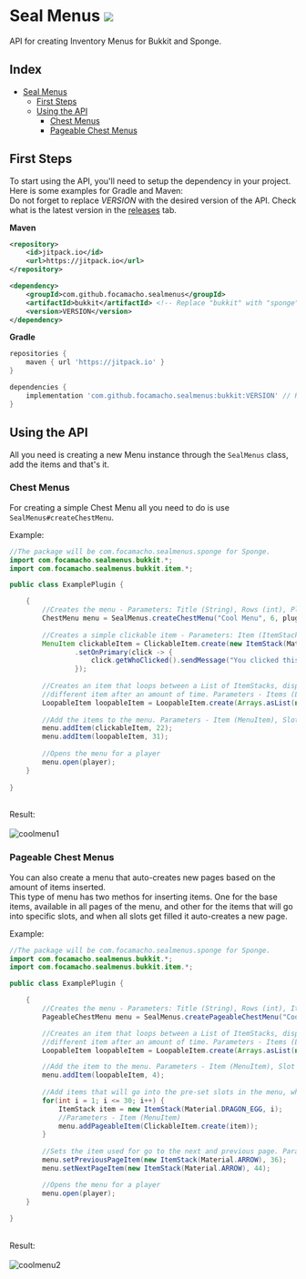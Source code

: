 # Seal Menus [![](https://jitpack.io/v/seal-island/sealmenus.svg)](https://jitpack.io/#seal-island/sealmenus)
API for creating Inventory Menus for Bukkit and Sponge.

## Index

- [Seal Menus](#Seal-Menus)
    * [First Steps](#First-Steps)
    * [Using the API](#Using-the-API)
        + [Chest Menus](#Chest-Menus)
        + [Pageable Chest Menus](#Pageable-Chest-Menus)

## First Steps
To start using the API, you'll need to setup the dependency in your project. Here is some examples for Gradle and Maven:
<br>
Do not forget to replace *VERSION* with the desired version of the API. Check what is the latest version in the [releases](https://github.com/Seal-Island/SealMenus/releases) tab.

**Maven**
```xml
<repository>
    <id>jitpack.io</id>
    <url>https://jitpack.io</url>
</repository>
```
```xml
<dependency>
    <groupId>com.github.focamacho.sealmenus</groupId>
    <artifactId>bukkit</artifactId> <!-- Replace "bukkit" with "sponge" if desired. -->
    <version>VERSION</version>
</dependency>
```

**Gradle**
```groovy
repositories {
    maven { url 'https://jitpack.io' }
}

dependencies {
    implementation 'com.github.focamacho.sealmenus:bukkit:VERSION' // Replace "bukkit" with "sponge" if desired.
}
```

## Using the API

All you need is creating a new Menu instance through the `SealMenus` class, add the items and that's it.

### Chest Menus

For creating a simple Chest Menu all you need to do is use `SealMenus#createChestMenu`.

Example:
```java
//The package will be com.focamacho.sealmenus.sponge for Sponge.
import com.focamacho.sealmenus.bukkit.*;
import com.focamacho.sealmenus.bukkit.item.*;

public class ExamplePlugin {

    {
        //Creates the menu - Parameters: Title (String), Rows (int), Plugin Instance (JavaPlugin)
        ChestMenu menu = SealMenus.createChestMenu("Cool Menu", 6, pluginObject);
    
        //Creates a simple clickable item - Parameters: Item (ItemStack) 
        MenuItem clickableItem = ClickableItem.create(new ItemStack(Material.SPONGE))
                .setOnPrimary(click -> {
                    click.getWhoClicked().sendMessage("You clicked this item.");
                });
        
        //Creates an item that loops between a List of ItemStacks, displaying a
        //different item after an amount of time. Parameters - Items (List<ItemStack), Ticks (int)
        LoopableItem loopableItem = LoopableItem.create(Arrays.asList(new ItemStack(Material.DIAMOND), new ItemStack(Material.IRON_INGOT), new ItemStack(Material.GOLD_INGOT)), 20);
        
        //Add the items to the menu. Parameters - Item (MenuItem), Slot (int)
        menu.addItem(clickableItem, 22);
        menu.addItem(loopableItem, 31);
        
        //Opens the menu for a player
        menu.open(player);
    }
    
}
```
<br>Result:<br><br>
![coolmenu1](https://user-images.githubusercontent.com/48870573/146666105-34255fd7-ef23-4539-a61b-a1e813db73b6.gif)

### Pageable Chest Menus

You can also create a menu that auto-creates new pages based on the amount of items inserted.
<br>
This type of menu has two methos for inserting items. One for the base items, available in all pages of the menu, and other for the items that will go into specific slots, and when all slots get filled it auto-creates a new page.

Example:
```java
//The package will be com.focamacho.sealmenus.sponge for Sponge.
import com.focamacho.sealmenus.bukkit.*;
import com.focamacho.sealmenus.bukkit.item.*;

public class ExamplePlugin {

    {
        //Creates the menu - Parameters: Title (String), Rows (int), Items Slots (int[]), Plugin Instance (JavaPlugin)
        PageableChestMenu menu = SealMenus.createPageableChestMenu("Cool Menu", 6, new int[]{20, 21, 22, 23, 24, 29, 30, 31, 32, 33}, pluginObject);

        //Creates an item that loops between a List of ItemStacks, displaying a
        //different item after an amount of time. Parameters - Items (List<ItemStack), Ticks (int)
        LoopableItem loopableItem = LoopableItem.create(Arrays.asList(new ItemStack(Material.DIAMOND), new ItemStack(Material.IRON_INGOT), new ItemStack(Material.GOLD_INGOT)), 20);

        //Add the item to the menu. Parameters - Item (MenuItem), Slot (int)
        menu.addItem(loopableItem, 4);
                
        //Add items that will go into the pre-set slots in the menu, when all slots get filled, a new page is automatically created.
        for(int i = 1; i <= 30; i++) {
            ItemStack item = new ItemStack(Material.DRAGON_EGG, i);
            //Parameters - Item (MenuItem)
            menu.addPageableItem(ClickableItem.create(item));
        }
        
        //Sets the item used for go to the next and previous page. Parameters - Item (ItemStack), Slot (int)
        menu.setPreviousPageItem(new ItemStack(Material.ARROW), 36);
        menu.setNextPageItem(new ItemStack(Material.ARROW), 44);

        //Opens the menu for a player
        menu.open(player);
    }
    
}
```
<br>Result:<br><br>
![coolmenu2](https://user-images.githubusercontent.com/48870573/146666130-f23ebc5d-9745-42f9-bda7-d7ce56d4df07.gif)
